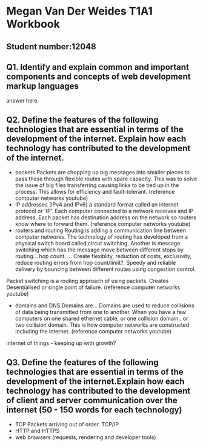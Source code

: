 # Megan Van Der Weides T1A1 Workbook
## Student number:12048

## Q1. Identify and explain common and important components and concepts of web development markup languages

answer here. 

## Q2. Define the features of the following technologies that are essential in terms of the development of the internet. Explain how each technology has contributed to the development of the internet.

- packets
  Packets are chopping up big messages into smaller pieces to pass these through flexible routes with spare capacity. This was to solve the issue of big files transferring causing links to be tied up in the process. This allows for efficiency and fault-tolerant. (reference computer networks youtube)
 - IP addresses (IPv4 and IPv6)
  a standard format called an internet protocol or 'IP'. Each computer connected to a network receives and IP address. Each packet has destination address on the network so routers know where to forward them. (reference computer networks youtube)
 - routers and routing
  Routing is adding a communication line between computer networks. The technology of routing has developed from a physical switch board called circut switching. Another is message switching which has the message move between different stops by routing... hop count. ... Create flexiblity, reduction of costs, exclusivity, reduce routing errors from hop count/limit?. Speedy and reliable delivery by bouncing between different routes using congestion control. 

  Packet switching is a routing approach of using packets. Creates Desentialised or single point of failure. 
  (reference computer networks youtube)
 - domains and DNS
  Domains are... Domains are used to reduce collisions of data being transmitted from one to another. When you have a few computers on one shared ethernet cable, or one collision domain.. or two collision domain. This is how computer networks are constructed including the internet. (reference computer networks youtube)

  internet of things - keeping up with growth? 

  ## Q3. Define the features of the following technologies that are essential in terms of the development of the internet.Explain how each technology has contributed to the development of client and server communication over the internet (50 - 150 words for each technology)

   - TCP
  Packets arriving out of order. TCP/IP
 - HTTP and HTTPS
 - web browsers (requests, rendering and developer tools)
